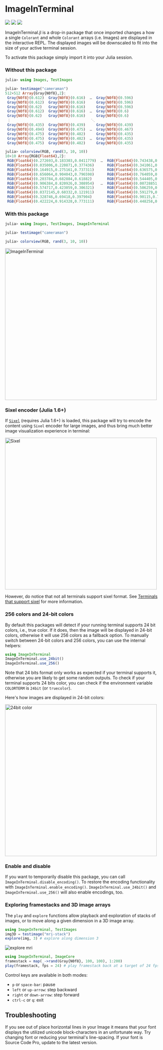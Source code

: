 # ImageInTerminal

[![][action-img]][action-url]
[![][pkgeval-img]][pkgeval-url]
[![][codecov-img]][codecov-url]

ImageInTerminal.jl is a drop-in package that once imported
changes a how a single `Colorant` and whole `Colorant` arrays (i.e.
Images) are displayed in the interactive REPL.
The displayed images will be downscaled to fit into the size of
your active terminal session.

To activate this package simply import it into your Julia session.

### Without this package

```julia
julia> using Images, TestImages

julia> testimage("cameraman")
512×512 Array{Gray{N0f8},2}:
 Gray{N0f8}(0.612)  Gray{N0f8}(0.616)  …  Gray{N0f8}(0.596)
 Gray{N0f8}(0.612)  Gray{N0f8}(0.616)     Gray{N0f8}(0.596)
 Gray{N0f8}(0.62)   Gray{N0f8}(0.616)     Gray{N0f8}(0.596)
 Gray{N0f8}(0.612)  Gray{N0f8}(0.616)  …  Gray{N0f8}(0.6)
 Gray{N0f8}(0.62)   Gray{N0f8}(0.616)     Gray{N0f8}(0.6)
 ⋮                                     ⋱
 Gray{N0f8}(0.435)  Gray{N0f8}(0.439)     Gray{N0f8}(0.439)
 Gray{N0f8}(0.494)  Gray{N0f8}(0.475)  …  Gray{N0f8}(0.467)
 Gray{N0f8}(0.475)  Gray{N0f8}(0.482)     Gray{N0f8}(0.435)
 Gray{N0f8}(0.475)  Gray{N0f8}(0.482)  …  Gray{N0f8}(0.435)
 Gray{N0f8}(0.475)  Gray{N0f8}(0.482)     Gray{N0f8}(0.435)

julia> colorview(RGB, rand(3, 10, 10))
10×10 Array{RGB{Float64},2}:
 RGB{Float64}(0.272693,0.183303,0.0411779)  …  RGB{Float64}(0.743438,0.903394,0.0491672)
 RGB{Float64}(0.035006,0.220871,0.377436)      RGB{Float64}(0.341061,0.145152,0.675675)
 RGB{Float64}(0.164915,0.275161,0.737311)      RGB{Float64}(0.636575,0.460115,0.255893)
 RGB{Float64}(0.656064,0.904043,0.796598)      RGB{Float64}(0.764059,0.573298,0.373081)
 RGB{Float64}(0.203784,0.682884,0.61882)       RGB{Float64}(0.544405,0.934227,0.995363)
 RGB{Float64}(0.906384,0.820926,0.308954)   …  RGB{Float64}(0.00728851,0.996279,0.620743)
 RGB{Float64}(0.574717,0.423059,0.306321)      RGB{Float64}(0.506259,0.138856,0.322121)
 RGB{Float64}(0.0372145,0.60332,0.121911)      RGB{Float64}(0.591279,0.74032,0.876621)
 RGB{Float64}(0.328746,0.69418,0.397904)       RGB{Float64}(0.90115,0.734102,0.893911)
 RGB{Float64}(0.422224,0.914328,0.773111)      RGB{Float64}(0.448258,0.955572,0.0445449)
```

### With this package

```julia
julia> using Images, TestImages, ImageInTerminal

julia> testimage("cameraman")

julia> colorview(RGB, rand(3, 10, 10))
```

<img src="https://cloud.githubusercontent.com/assets/10854026/22923639/92e3b164-f2a2-11e6-85ea-b92bdc4a63e0.png" alt="ImageInTerminal" width="500">

### Sixel encoder (Julia 1.6+)

If [`Sixel`](https://github.com/johnnychen94/Sixel.jl) (requires Julia 1.6+) is loaded, this package will try to encode
the content using `Sixel` encoder for large images, and thus bring much better image visualization experience in terminal:

<img src="https://user-images.githubusercontent.com/8684355/118361462-20954800-b5be-11eb-8505-9455a0b00ec0.png" alt="Sixel" width="500">

However, do notice that not all terminals support sixel format.
See [Terminals that support sixel](https://github.com/johnnychen94/Sixel.jl#terminals-that-support-sixel) for more information.

### 256 colors and 24-bit colors

By default this packages will detect if your running terminal supports
24 bit colors, i.e., true color. If it does, then the image will be
displayed in 24-bit colors, otherwise it will use 256 colors as a fallback
option. To manually switch between 24-bit colors and 256 colors, you can
use the internal helpers:

```julia
using ImageInTerminal
ImageInTerminal.use_24bit()
ImageInTerminal.use_256()
```

Note that 24 bits format only works as expected if your terminal supports it,
otherwise you are likely to get some random outputs. To check if your terminal
supports 24 bits color, you can check if the environment variable `COLORTERM` is
`24bit` (or `truecolor`).

Here's how images are displayed in 24-bit colors:

<img src="https://user-images.githubusercontent.com/8684355/76688541-a17a4c00-6668-11ea-9fb9-41669fbec07e.png" alt="24bit color" width="500">

### Enable and disable

If you want to temporarily disable this package, you can call `ImageInTerminal.disable_encoding()`. To
restore the encoding functionality with `ImageInTerminal.enable_encoding()`. `ImageInTerminal.use_24bit()`
and `ImageInTerminal.use_256()` will also enable encodings, too.

### Exploring framestacks and 3D image arrays

The `play` and `explore` functions allow playback and exploration of stacks of images, or to move along a given
dimension in a 3D image array.

```julia
using ImageInTerminal, TestImages
img3D = testimage("mri-stack")
explore(img, 3) # explore along dimension 3
```
![explore mri](https://user-images.githubusercontent.com/1694067/109374814-1351a280-7886-11eb-956e-c08403ae9afb.png)

```julia
using ImageInTerminal, ImageCore
framestack = map(_->rand(Gray{N0f8}, 100, 100), 1:200)
play(framestack, fps = 24) # play framestack back at a target of 24 fps
```

Control keys are available in both modes:

- `p` or `space-bar`: pause
- `left` or `up-arrow`: step backward
- `right` or `down-arrow`: step forward
- `ctrl-c` or `q`: exit

## Troubleshooting

If you see out of place horizontal lines in your Image it means
that your font displays the utilized unicode block-characters
in an unfortunate way. Try changing font or reducing your
terminal's line-spacing. If your font is Source Code Pro, update to
the latest version.


<!-- URLS -->

[pkgeval-img]: https://juliaci.github.io/NanosoldierReports/pkgeval_badges/I/ImageInTerminal.svg
[pkgeval-url]: https://juliaci.github.io/NanosoldierReports/pkgeval_badges/report.html
[action-img]: https://github.com/JuliaImages/ImageInTerminal.jl/workflows/Unit%20test/badge.svg
[action-url]: https://github.com/JuliaImages/ImageInTerminal.jl/actions
[codecov-img]: https://codecov.io/github/JuliaImages/ImageInTerminal.jl/coverage.svg?branch=master
[codecov-url]: https://codecov.io/github/JuliaImages/ImageInTerminal.jl?branch=master
